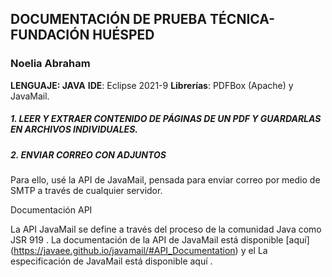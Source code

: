 ## DOCUMENTACIÓN DE PRUEBA TÉCNICA- FUNDACIÓN HUÉSPED


### Noelia Abraham

**LENGUAJE: JAVA**
**IDE**: Eclipse 2021-9
**Librerías**: PDFBox (Apache) y JavaMail. 

##### 1. LEER Y EXTRAER CONTENIDO DE PÁGINAS DE UN PDF Y GUARDARLAS EN ARCHIVOS INDIVIDUALES. 




##### 2. ENVIAR CORREO CON ADJUNTOS

Para ello, usé la API de JavaMail, pensada para enviar correo por medio de SMTP a través de cualquier servidor.

Documentación API

La API JavaMail se define a través del proceso de la comunidad Java como JSR 919 .
La documentación de la API de JavaMail está disponible [aquí] (https://javaee.github.io/javamail/#API_Documentation) y el La especificación de JavaMail está disponible aquí .


